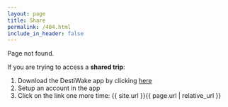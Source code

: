 ```yaml
---
layout: page
title: Share
permalink: /404.html
include_in_header: false
---
```


Page not found.

If you are trying to access a **shared trip**:

1. Download the DestiWake app by clicking [here](https://chunkytofustudios.com/destiwake)
1. Setup an account in the app
1. Click on the link one more time: <a class='self-link'>{{ site.url }}{{ page.url | relative_url }}</a>

<script>
    const selfLink = document.querySelector('.self-link');
    selfLink.href = window.location.href;
    selfLink.textContent = window.location.href;
</script>